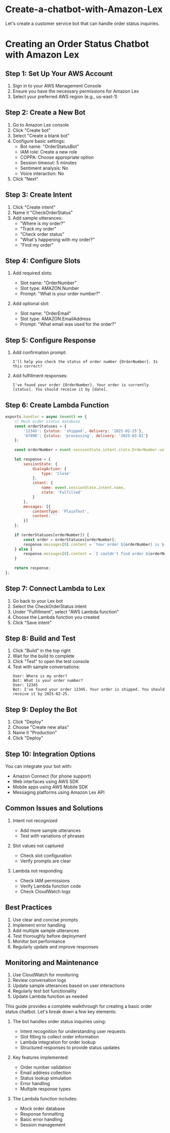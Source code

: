# Create-a-chatbot-with-Amazon-Lex
Let's create a customer service bot that can handle order status inquiries.

# Creating an Order Status Chatbot with Amazon Lex

## Step 1: Set Up Your AWS Account
1. Sign in to your AWS Management Console
2. Ensure you have the necessary permissions for Amazon Lex
3. Select your preferred AWS region (e.g., us-east-1)

## Step 2: Create a New Bot
1. Go to Amazon Lex console
2. Click "Create bot"
3. Select "Create a blank bot"
4. Configure basic settings:
   - Bot name: "OrderStatusBot"
   - IAM role: Create a new role
   - COPPA: Choose appropriate option
   - Session timeout: 5 minutes
   - Sentiment analysis: No
   - Voice interaction: No
5. Click "Next"

## Step 3: Create Intent
1. Click "Create intent"
2. Name it "CheckOrderStatus"
3. Add sample utterances:
   - "Where is my order?"
   - "Track my order"
   - "Check order status"
   - "What's happening with my order?"
   - "Find my order"

## Step 4: Configure Slots
1. Add required slots:
   - Slot name: "OrderNumber"
   - Slot type: AMAZON.Number
   - Prompt: "What is your order number?"
   
2. Add optional slot:
   - Slot name: "OrderEmail"
   - Slot type: AMAZON.EmailAddress
   - Prompt: "What email was used for the order?"

## Step 5: Configure Response
1. Add confirmation prompt:
   ```
   I'll help you check the status of order number {OrderNumber}. Is this correct?
   ```
2. Add fulfillment responses:
   ```
   I've found your order {OrderNumber}. Your order is currently [status]. You should receive it by [date].
   ```

## Step 6: Create Lambda Function
```javascript
exports.handler = async (event) => {
    // Mock order status database
    const orderStatuses = {
        '12345': {status: 'shipped', delivery: '2025-02-25'},
        '67890': {status: 'processing', delivery: '2025-03-01'}
    };
    
    const orderNumber = event.sessionState.intent.slots.OrderNumber.value;
    
    let response = {
        sessionState: {
            dialogAction: {
                type: 'Close'
            },
            intent: {
                name: event.sessionState.intent.name,
                state: 'Fulfilled'
            }
        },
        messages: [{
            contentType: 'PlainText',
            content: ''
        }]
    };
    
    if (orderStatuses[orderNumber]) {
        const order = orderStatuses[orderNumber];
        response.messages[0].content = `Your order ${orderNumber} is ${order.status}. Expected delivery: ${order.delivery}`;
    } else {
        response.messages[0].content = `I couldn't find order ${orderNumber}. Please check the number and try again.`;
    }
    
    return response;
};
```

## Step 7: Connect Lambda to Lex
1. Go back to your Lex bot
2. Select the CheckOrderStatus intent
3. Under "Fulfillment", select "AWS Lambda function"
4. Choose the Lambda function you created
5. Click "Save intent"

## Step 8: Build and Test
1. Click "Build" in the top right
2. Wait for the build to complete
3. Click "Test" to open the test console
4. Test with sample conversations:
   ```
   User: Where is my order?
   Bot: What is your order number?
   User: 12345
   Bot: I've found your order 12345. Your order is shipped. You should receive it by 2025-02-25.
   ```

## Step 9: Deploy the Bot
1. Click "Deploy"
2. Choose "Create new alias"
3. Name it "Production"
4. Click "Deploy"

## Step 10: Integration Options
You can integrate your bot with:
- Amazon Connect (for phone support)
- Web interfaces using AWS SDK
- Mobile apps using AWS Mobile SDK
- Messaging platforms using Amazon Lex API

## Common Issues and Solutions
1. Intent not recognized
   - Add more sample utterances
   - Test with variations of phrases
   
2. Slot values not captured
   - Check slot configuration
   - Verify prompts are clear
   
3. Lambda not responding
   - Check IAM permissions
   - Verify Lambda function code
   - Check CloudWatch logs

## Best Practices
1. Use clear and concise prompts
2. Implement error handling
3. Add multiple sample utterances
4. Test thoroughly before deployment
5. Monitor bot performance
6. Regularly update and improve responses

## Monitoring and Maintenance
1. Use CloudWatch for monitoring
2. Review conversation logs
3. Update sample utterances based on user interactions
4. Regularly test bot functionality
5. Update Lambda function as needed

This guide provides a complete walkthrough for creating a basic order status chatbot. Let's break down a few key elements:

1. The bot handles order status inquiries using:
   - Intent recognition for understanding user requests
   - Slot filling to collect order information 
   - Lambda integration for order lookup
   - Structured responses to provide status updates

2. Key features implemented:
   - Order number validation
   - Email address collection
   - Status lookup simulation
   - Error handling
   - Multiple response types

3. The Lambda function includes:
   - Mock order database
   - Response formatting
   - Basic error handling
   - Session management
